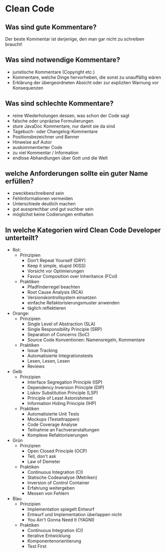 # Clean Code 

## Was sind gute Kommentare?
Der beste Kommentar ist derjenige, den man gar nicht zu schreiben braucht!

## Was sind notwendige Kommentare?
* juristische Kommentare (Copyright etc.)
* Kommentare, welche Dinge hervorheben, die sonst zu unauffällig wären
* Erklärung der übergeordneten Absicht oder zur expliziten Warnung vor Konsequenzen

## Was sind schlechte Kommentare?
* reine Wiederholungen dessen, was schon der Code sagt
* falsche oder unpräzise Formulierungen
* sture JavaDoc Kommentare, nur damit sie da sind
* Tagebuch- oder Changelog-Kommentare
* Positionsbezeichner und Banner
* Hinweise auf Autor
* auskommentierter Code
* zu viel Kommentar / Information
* endlose Abhandlungen über Gott und die Welt

## welche Anforderungen sollte ein guter Name erfüllen?
* zweckbeschreibend sein
* Fehlinformationen vermeiden
* Unterschiede deutlich machen
* gut aussprechbar und gut suchbar sein
* möglichst keine Codierungen enthalten

## In welche Kategorien wird Clean Code Developer unterteilt?
* Rot:
    * Prinzipien
        * Don't Repeat Yourself (DRY)
        * Keep it simple, stupid (KISS)
        * Vorsicht vor Optimierungen
        * Favour Composition over Inheritance (FCoI)
    * Praktiken
        * Pfadfinderregel beachten
        * Root Cause Analysis (RCA)
        * Versionskontrollsystem einsetzen
        * einfache Refaktorisierungsmuster anwenden
        * täglich reflektieren
* Orange:
    * Prinzipien
        * Single Level of Abstraction (SLA)
        * Single Responsibility Principle (SRP)
        * Separation of Concerns (SoC)
        * Source Code Konventionen: Namensregeln, Kommentare
    * Praktiken
        * Issue Tracking
        * Automatisierte Integrationstests
        * Lesen, Lesen, Lesen
        * Reviews
* Gelb
    * Prinzipien
        * Interface Segregation Principle (ISP)
        * Dependency Inversion Principle (DIP)
        * Liskov Substitution Principle (LSP)
        * Principle of Least Astonishment
        * Information Hiding Principle (IHP)
    * Praktiken
        * Automatisierte Unit Tests
        * Mockups (Testattrappen)
        * Code Coverage Analyse
        * Teilnahme an Fachveranstaltungen
        * Komplexe Refaktorisierungen
* Grün
    * Prinzipien
        * Open Closed Principle (OCP)
        * Tell, don't ask
        * Law of Demeter
    * Praktiken
        * Continuous Integration (CI)
        * Statische Codeanalyse (Metriken)
        * Inversion of Control Container
        * Erfahrung weitergeben
        * Messen von Fehlern
* Blau
    * Prinzipien
        * Implementation spiegelt Entwurf
        * Entwurf und Implementation überlappen nicht
        * You Ain't Gonna Need It (YAGNI)
    * Praktiken
        * Continuous Integration (CI)
        * Iterative Entwicklung
        * Komponentenorientierung
        * Test First

